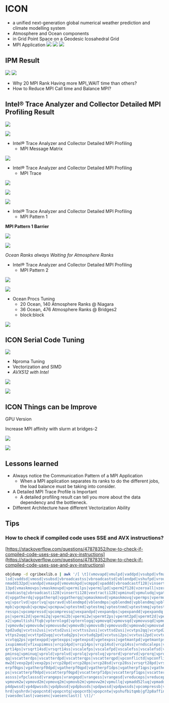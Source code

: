 # ICON
- a unified next-generation global numerical weather prediction and climate modelling system
- Atmosphere and Ocean components
- in Grid Point Space on a Geodesic Icosahedral Grid
- MPI Application
![](icon-graph.png)
![](icon-graph1.png)
![](icon-graph2.png)


## IPM Result
![](icon-ipm.png)
![](icon-ipm1.png)

- Why 20 MPI Rank Having more MPI_WAIT time than others?
- How to Reduce MPI Call time and Balance MPI?

## Intel® Trace Analyzer and Collector Detailed MPI Profiling Result
![](img/ISC22-Final-Report-ShanghaiTech-GeekPie_HPC25.png)


![](img/ISC22-Final-Report-ShanghaiTech-GeekPie_HPC26.png)

* Intel® Trace Analyzer and Collector Detailed MPI Profiling
  * MPI Message Matrix

![](img/ISC22-Final-Report-ShanghaiTech-GeekPie_HPC27.png)

* Intel® Trace Analyzer and Collector Detailed MPI Profiling
  * MPI Trace

![](img/ISC22-Final-Report-ShanghaiTech-GeekPie_HPC28.png)

![](img/ISC22-Final-Report-ShanghaiTech-GeekPie_HPC29.png)

![](img/ISC22-Final-Report-ShanghaiTech-GeekPie_HPC30.png)

* Intel® Trace Analyzer and Collector Detailed MPI Profiling
  * MPI Pattern 1

__MPI Pattern 1 Barrier__

![](img/ISC22-Final-Report-ShanghaiTech-GeekPie_HPC31.png)

![](img/ISC22-Final-Report-ShanghaiTech-GeekPie_HPC32.png)

_Ocean Ranks always Waiting for Atmosphere Ranks_

* Intel® Trace Analyzer and Collector Detailed MPI Profiling
  * MPI Pattern 2

![](img/ISC22-Final-Report-ShanghaiTech-GeekPie_HPC33.png)

![](img/ISC22-Final-Report-ShanghaiTech-GeekPie_HPC34.png)

* Ocean Procs Tuning
  * 20 Ocean\, 140 Atmosphere Ranks @ Niagara
  * 36 Ocean\, 476 Atmosphere Ranks @ Bridges2
  * block:block

![](img/ISC22-Final-Report-ShanghaiTech-GeekPie_HPC35.jpg)

## ICON Serial Code Tuning

![](img/ISC22-Final-Report-ShanghaiTech-GeekPie_HPC36.png)

- Nproma Tuning
- Vectorization and SIMD
- _AVX512 with Intel_

![](img/ISC22-Final-Report-ShanghaiTech-GeekPie_HPC37.png)

![](img/ISC22-Final-Report-ShanghaiTech-GeekPie_HPC38.png)

## ICON Things can be Improve

GPU Version

Increase MPI affinity with slurm at bridges\-2

![](img/ISC22-Final-Report-ShanghaiTech-GeekPie_HPC39.png)

![](img/ISC22-Final-Report-ShanghaiTech-GeekPie_HPC40.png)

## Lessons learned

* Always notice the Communication Pattern of a MPI Application
  * When a MPI application separates its ranks to do the different jobs\, the load balance must be taking into consider\.
* A Detailed MPI Trace Profile is Important
  * A detailed profiling result can tell you more about the data dependency and the bottleneck\.
* Different Architecture have different Vectorization Ability

## Tips
### How to check if compiled code uses SSE and AVX instructions?
[https://stackoverflow.com/questions/47878352/how-to-check-if-compiled-code-uses-sse-and-avx-instructions](https://stackoverflow.com/questions/47878352/how-to-check-if-compiled-code-uses-sse-and-avx-instructions)

```bash
objdump -d cgribexlib.o | awk '/[ \t](vmovapd|vmulpd|vaddpd|vsubpd|vfmadd213pd|vfmadd231pd|vfmadd132pd|vmu
lsd|vaddsd|vmosd|vsubsd|vbroadcastss|vbroadcastsd|vblendpd|vshufpd|vroundpd|vroundsd|vxorpd|vfnmadd231pd|vfnmadd213pd|vf
nmadd132pd|vandpd|vmaxpd|vmovmskpd|vcmppd|vpaddd|vbroadcastf128|vinsertf128|vextractf128|vfmsub231pd|vfmsub132pd|vfmsub2
13pd|vmaskmovps|vmaskmovpd|vpermilps|vpermilpd|vperm2f128|vzeroall|vzeroupper|vpbroadcastb|vpbroadcastw|vpbroadcastd|vpb
roadcastq|vbroadcasti128|vinserti128|vextracti128|vpminud|vpmuludq|vgatherdpd|vgatherqpd|vgatherdps|vgatherqps|vpgatherd
d|vpgatherdq|vpgatherqd|vpgatherqq|vpmaskmovd|vpmaskmovq|vpermps|vpermd|vpermpd|vpermq|vperm2i128|vpblendd|vpsllvd|vpsll
vq|vpsrlvd|vpsrlvq|vpsravd|vblendmpd|vblendmps|vpblendmd|vpblendmq|vpblendmb|vpblendmw|vpcmpd|vpcmpud|vpcmpq|vpcmpuq|vpc
mpb|vpcmpub|vpcmpw|vpcmpuw|vptestmd|vptestmq|vptestnmd|vptestnmq|vptestmb|vptestmw|vptestnmb|vptestnmw|vcompresspd|vcomp
ressps|vpcompressd|vpcompressq|vexpandpd|vexpandps|vpexpandd|vpexpandq|vpermb|vpermw|vpermt2b|vpermt2w|vpermi2pd|vpermi2
ps|vpermi2d|vpermi2q|vpermi2b|vpermi2w|vpermt2ps|vpermt2pd|vpermt2d|vpermt2q|vshuff32x4|vshuff64x2|vshuffi32x4|vshuffi64
x2|vpmultishiftqb|vpternlogd|vpternlogq|vpmovqd|vpmovsqd|vpmovusqd|vpmovqw|vpmovsqw|vpmovusqw|vpmovqb|vpmovsqb|vpmovusqb
|vpmovdw|vpmovsdw|vpmovusdw|vpmovdb|vpmovsdb|vpmovusdb|vpmovwb|vpmovswb|vpmovuswb|vcvtps2udq|vcvtpd2udq|vcvttps2udq|vcvt
tpd2udq|vcvtss2usi|vcvtsd2usi|vcvttss2usi|vcvttsd2usi|vcvtps2qq|vcvtpd2qq|vcvtps2uqq|vcvtpd2uqq|vcvttps2qq|vcvttpd2qq|vc
vttps2uqq|vcvttpd2uqq|vcvtudq2ps|vcvtudq2pd|vcvtusi2ps|vcvtusi2pd|vcvtusi2sd|vcvtusi2ss|vcvtuqq2ps|vcvtuqq2pd|vcvtqq2pd|
vcvtqq2ps|vgetexppd|vgetexpps|vgetexpsd|vgetexpss|vgetmantpd|vgetmantps|vgetmantsd|vgetmantss|vfixupimmpd|vfixupimmps|vf
ixupimmsd|vfixupimmss|vrcp14pd|vrcp14ps|vrcp14sd|vrcp14ss|vrndscaleps|vrndscalepd|vrndscaless|vrndscalesd|vrsqrt14pd|vrs
qrt14ps|vrsqrt14sd|vrsqrt14ss|vscalefps|vscalefpd|vscalefss|vscalefsd|valignd|valignq|vdbpsadbw|vpabsq|vpmaxsq|vpmaxuq|v
pminsq|vpminuq|vprold|vprolvd|vprolq|vprolvq|vprord|vprorvd|vprorq|vprorvq|vpscatterdd|vpscatterdq|vpscatterqd|vpscatter
qq|vscatterdps|vscatterdpd|vscatterqps|vscatterqpd|vpconflictd|vpconflictq|vplzcntd|vplzcntq|vpbroadcastmb2q|vpbroadcast
mw2d|vexp2pd|vexp2ps|vrcp28pd|vrcp28ps|vrcp28sd|vrcp28ss|vrsqrt28pd|vrsqrt28ps|vrsqrt28sd|vrsqrt28ss|vgatherpf0dps|vgath
erpf0qps|vgatherpf0dpd|vgatherpf0qpd|vgatherpf1dps|vgatherpf1qps|vgatherpf1dpd|vgatherpf1qpd|vscatterpf0dps|vscatterpf0q
ps|vscatterpf0dpd|vscatterpf0qpd|vscatterpf1dps|vscatterpf1qps|vscatterpf1dpd|vscatterpf1qpd|vfpclassps|vfpclasspd|vfpcl
assss|vfpclasssd|vrangeps|vrangepd|vrangess|vrangesd|vreduceps|vreducepd|vreducess|vreducesd|vpmovm2d|vpmovm2q|vpmovm2b|
vpmovm2w|vpmovd2m|vpmovq2m|vpmovb2m|vpmovw2m|vpmullq|vpmadd52luq|vpmadd52huq|v4fmaddps|v4fmaddss|v4fnmaddps|v4fnmaddss|v
p4dpwssd|vp4dpwssds|vpdpbusd|vpdpbusds|vpdpwssd|vpdpwssds|vpcompressb|vpcompressw|vpexpandb|vpexpandw|vpshld|vpshldv|vps
hrd|vpshrdv|vpopcntd|vpopcntq|vpopcntb|vpopcntw|vpshufbitqmb|gf2p8affineinvqb|gf2p8affineqb|gf2p8mulb|vpclmulqdq|vaesdec
|vaesdeclast|vaesenc|vaesenclast)[ \t]/'
```